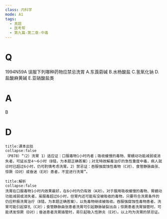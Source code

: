 ```yaml
---
class: 内科学
mode: A1
tags:
  - 真题
  - 医考帮
  - 第九篇-第二章-中毒
---
```


# Q
1994N59A 误服下列哪种药物应禁忌洗胃
A.东莨菪碱
B.水杨酸盐
C.氢氧化钠
D.盐酸麻黄碱
E.亚硝酸盐类

# A
B
# D
```ad-note
title:课本出处
collapse:false
（P878）“（2）洗胃 1）适应证：口服毒物1小时内者；吸收缓慢的毒物、胃蠕动功能减弱或消失者，可延长至4～6小时（B错，为本题正确答案）；对无特效解毒治疗的急性重度中毒，病人就诊时已超过6小时，仍可酌情考虑洗胃。2）禁忌证：吞服强腐蚀性毒物（C对）、食管静脉曲张、惊厥（D对）或昏迷（E对）患者，不宜进行洗胃”。
```

```ad-summary
title:解析
collapse:false
洗胃在口服毒物1小时内效果最好，在6小时内仍有效（A对）。对于服用吸收缓慢的毒物、胃蠕动功能减弱或消失者，虽服毒超过6小时，但胃内还可能有没被吸收的毒物，只要符合洗胃条件的仍应积极洗胃治疗（B错，为本题正确答案），以免毒物继续被吸收。吞服强腐蚀性毒物患者，洗胃可能引起穿孔（C对）；食管静脉曲张患者洗胃可引起静脉破裂出血；惊厥患者洗胃插管时，可能诱发惊厥（D对）；昏迷患者洗胃插管时，易引起吸入性肺炎（E对）。以上均为洗胃的禁忌证。
```

